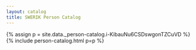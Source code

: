 ```yaml
---
layout: catalog
title: SWERIK Person Catalog
---
```

{% assign p = site.data._person-catalog.i-KibauNu6CSDswgonTZCuVD %}
{% include person-catalog.html p=p %}


